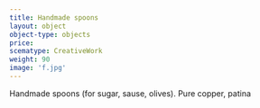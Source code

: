 ```yaml
---
title: Handmade spoons
layout: object
object-type: objects
price: 
scematype: CreativeWork
weight: 90
image: 'f.jpg'
---
```


Handmade spoons (for sugar, sause, olives). Pure copper, patina